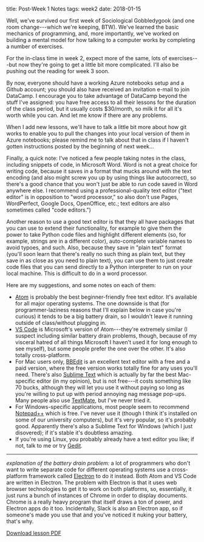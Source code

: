 title: Post-Week 1 Notes 
tags: week2
date: 2018-01-15

Well, we've survived our first week of Sociological Gobbledygook (and one room change---which we're keeping, BTW).  We've learned the basic mechanics of programming, and, more importantly, we've worked on building a mental model for how talking to a computer works by completing a number of exercises.  

For the in-class time in week 2, expect more of the same, lots of exercises---but now they're going to get a little bit more complicated.  I'll also be pushing out the reading for week 3 soon. 

By now, everyone should have a working Azure notebooks setup and a Github account; you should also have received an invitation e-mail to join DataCamp. I encourage you to take advantage of DataCamp beyond the stuff I've assigned: you have free access to all their lessons for the duration of the class period, but it usually costs $30/month, so milk it for all it's worth while you can. And let me know if there are any problems.

When I add new lessons, we'll have to talk a little bit more about how git works to enable you to pull the changes into your local version of them in Azure notebooks; please remind me to talk about that in class if I haven't gotten instructions posted by the beginning of next week...

Finally, a quick note: I've noticed a few people taking notes in the class, including snippets of code, in Microsoft Word.  Word is not a great choice for writing code, because it saves in a format that mucks around with the text encoding (and also might screw you up by using things like autocorrect), so there's a good chance that you won't just be able to run code saved in Word anywhere else.  I recommend using a professional-quality text editor ("text editor" is in opposition to "word processor," so also don't use Pages, WordPerfect, Google Docs, OpenOffice, etc.; text editors are also sometimes called "code editors.")

Another reason to use a good text editor is that they all have packages that you can use to extend their functionality, for example to give them the power to take Python code files and highlight different elements (so, for example, strings are in a different color), auto-complete variable names to avoid typoes, and such.  Also, because they save in "plain text" format (you'll soon learn that there's really no such thing as plain text, but they save in as close as you need to plain text), you can use them to just create code files that you can send directly to a Python interpreter to run on your local machine. This is difficult to do in a word processor.

Here are my suggestions, and some notes on each of them: 

- [Atom](https://atom.io) is probably the best beginner-friendly free text editor. It's available for all major operating systems. The one downside is that (for programmer-laziness reasons that I'll explain below in case you're curious) it tends to be a big battery drain, so I wouldn't leave it running outside of class/without plugging in.
- [VS Code](https://code.visualstudio.com) is Microsoft's version of Atom---they're extremely similar (I suspect including similar battery drain problems, though, because of my visceral hatred of all things Microsoft I haven't used it for long enough to see myself), but some people prefer the one over the other. It's also totally cross-platform.
- For Mac users only, [BBEdit](https://www.barebones.com/products/bbedit/) is an excellent text editor with a free and a paid version, where the free version works totally fine for any uses you'll need. There's also [Sublime Text](https://www.sublimetext.com) which is actually by far the best Mac-specific editor (in my opinion), but is not free---it costs something like 70 bucks, although they will let you use it without paying so long as you're willing to put up with period annoying nag message pop-ups. Many people also use [TextMate](https://macromates.com), but I've never tried it.
- For Windows-specific applications, most people seem to recommend [Notepad++](https://notepad-plus-plus.org) which is free. I've never use it (though I think it's installed on some of our university computers), but it's very popular, so it's probably good. Apparently there's also a Sublime Text for Windows (which I just disovered); if it's stable it's doubtless amazing. 
- If you're using Linux, you probably already have a text editor you like; if not, talk to me or try [Gedit](https://wiki.gnome.org/Apps/Gedit). 


<hr>

*explanation of the battery drain problem:* a lot of programmers who don't want to write separate code for different operating systems use a cross-platform framework called [Electron](https://electronjs.org) to do it instead. Both Atom and VS Code are written in Electron. The problem with Electron is that it uses web browser technologies to get it to work on both platforms, so, essentially, it just runs a bunch of instances of Chrome in order to display documents. Chrome is a really heavy program that itself draws a ton of power, and Electron apps do it too.  Incidentally, Slack is also an Electron app, so if someone's made you use that and you've noticed it nuking your battery, that's why. 

[Download lesson PDF]({attach}../images/post-week1-notes.pdf)

